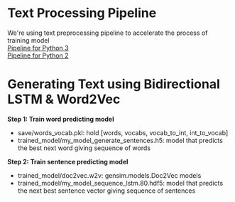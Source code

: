 # Text Processing Pipeline
We're using text preprocessing pipeline to accelerate the process of training model<br/>
[Pipeline for Python 3](https://github.com/AryaNguyen/Generating_Text_Machine/tree/master/pipelining)<br/>
[Pipeline for Python 2](https://github.com/AryaNguyen/Generating_Text_Machine/tree/master/pipelining_python2)

# Generating Text using Bidirectional LSTM & Word2Vec
**Step 1: Train word predicting model**<br/>
- save/words_vocab.pkl: hold [words, vocabs, vocab_to_int, int_to_vocab]<br/>
- trained_model/my_model_generate_sentences.h5: model that predicts the best next word giving sequence of words<br/>

**Step 2: Train sentence predicting model**<br/>
- trained_model/doc2vec.w2v: gensim.models.Doc2Vec models<br/>
- trained_model/my_model_sequence_lstm.80.hdf5: model that predicts the next best sentence vector giving sequence of sentences<br/>


